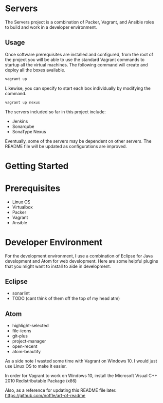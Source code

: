 # Servers

The Servers project is a combination of Packer, Vagrant, and Ansible roles to build and work in a developer environment.

## Usage

Once software prerequisites are installed and configured, from the root of the project you will be able to use the standard Vagrant commands to startup all the virtual machines. The following command will create and deploy all the boxes available.

```bash
vagrant up
```

Likewise, you can specify to start each box individually by modifying the command.

```bash
vagrant up nexus
```

The servers included so far in this project include:

- Jenkins
- Sonarqube
- SonaType Nexus

Eventually, some of the servers may be dependent on other servers. The README file will be updated as configurations are improved.

# Getting Started

# Prerequisites

- Linux OS
- Virtualbox
- Packer
- Vagrant
- Ansible

# Developer Environment

For the development environment, I use a combination of Eclipse for Java development and Atom for web development. Here are some helpful plugins that you might want to install to aide in development.

## Eclipse

- sonarlint
- TODO (cant think of them off the top of my head atm)

## Atom

- highlight-selected
- file-icons
- git-plus
- project-manager
- open-recent
- atom-beautify


As a side note I wasted some time with Vagrant on Windows 10. I would just use Linux OS to make it easier.

In order for Vagrant to work on Windows 10, install the Microsoft Visual C++ 2010 Redistributable Package (x86)


Also, as a reference for updating this README file later.
https://github.com/noffle/art-of-readme


